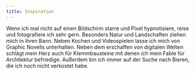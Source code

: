 ```yaml
---
title: Inspiration
---
```

Wenn ich mal nicht auf einen Bildschirm starre und Pixel hypnotisiere, reise und fotografiere ich sehr gern. Besonders Natur und Landschaften ziehen mich in ihren Bann. Neben Kochen und Videospielen lasse ich mich von Graphic Novells unterhalten. Neben dem erschaffen von digitalen Welten schlägt mein Herz auch für Klemmbausteine mit denen ich mein Fable für Architektur befriedige. Außerdem bin ich immer auf der Suche nach Bieren, die ich noch nicht verkostet habe.